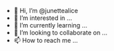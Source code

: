 - 👋 Hi, I’m @junettealice
- 👀 I’m interested in ...
- 🌱 I’m currently learning ...
- 💞️ I’m looking to collaborate on ...
- 📫 How to reach me ...

<!---
junettealice/junettealice is a ✨ special ✨ repository because its `README.md` (this file) appears on your GitHub profile.
You can click the Preview link to take a look at your changes.
--->
